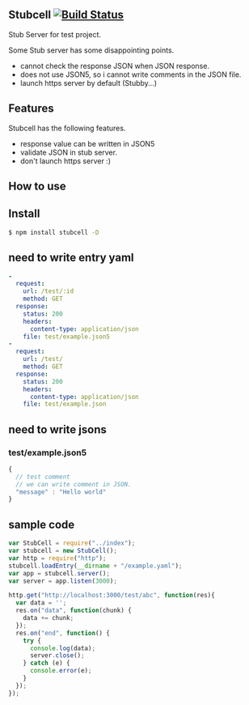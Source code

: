 Stubcell [![Build Status](https://travis-ci.org/yosuke-furukawa/stubcell.svg?branch=master)](https://travis-ci.org/yosuke-furukawa/stubcell)
---------------

Stub Server for test project.


Some Stub server has some disappointing points.

- cannot check the response JSON when JSON response.
- does not use JSON5, so i cannot write comments in the JSON file.
- launch https server by default (Stubby...)

Features
---------------

Stubcell has the following features.

- response value can be written in JSON5
- validate JSON in stub server.
- don't launch https server :)


How to use
---------------

## Install

```sh
$ npm install stubcell -D
```

## need to write entry yaml

```yaml
-
  request:
    url: /test/:id
    method: GET
  response:
    status: 200
    headers:
      content-type: application/json
    file: test/example.json5
-
  request:
    url: /test/
    method: GET
  response:
    status: 200
    headers:
      content-type: application/json
    file: test/example.json

```

## need to write jsons

### test/example.json5

```javascript
{
  // test comment
  // we can write comment in JSON.
  "message" : "Hello world"
}
```

## sample code

```javascript
var StubCell = require("../index");
var stubcell = new StubCell();
var http = require("http");
stubcell.loadEntry(__dirname + "/example.yaml");
var app = stubcell.server();
var server = app.listen(3000);

http.get("http://localhost:3000/test/abc", function(res){
  var data = '';
  res.on("data", function(chunk) {
    data += chunk;
  });
  res.on("end", function() {
    try {
      console.log(data);
      server.close();
    } catch (e) {
      console.error(e);
    }
  });
});
```


